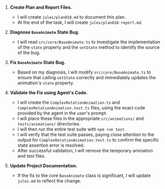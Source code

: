 1.  **Create Plan and Report Files.**
    - I will create `jules/plan018.md` to document this plan.
    - At the end of the task, I will create `jules/plan018-report.md`.

2.  **Diagnose `BaseAnimate` State Bug.**
    - I will read `src/core/BaseAnimate.ts` to investigate the implementation of the `state` property and the `setState` method to identify the source of the bug.

3.  **Fix `BaseAnimate` State Bug.**
    - Based on my diagnosis, I will modify `src/core/BaseAnimate.ts` to ensure that calling `setState` correctly and immediately updates the animation's `state` property.

4.  **Validate the Fix using Agent's Code.**
    - I will create the `ComplexRotationAnimation.ts` and `ComplexRotationAnimation.test.ts` files, using the exact code provided by the agent in the user's prompt.
    - I will place these files in the appropriate `src/animations/` and `tests/animations/` directories.
    - I will then run the entire test suite with `npm run test`.
    - I will verify that the test suite passes, paying close attention to the output for `ComplexRotationAnimation.test.ts` to confirm the specific state assertion error is resolved.
    - After successful validation, I will remove the temporary animation and test files.

5.  **Update Project Documentation.**
    - If the fix to the core `BaseAnimate` class is significant, I will update `jules.md` to reflect the change.
